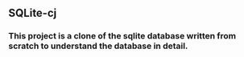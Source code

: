 ## SQLite-cj

### This project is a clone of the sqlite database written from scratch to understand the database in detail.